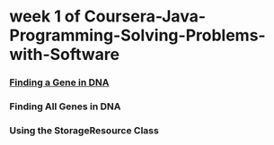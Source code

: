 <h1>week 1 of Coursera-Java-Programming-Solving-Problems-with-Software</h1>
<h3><a href="https://github.com/DmitriiDes/Coursera-Java-Programming-and-Software-Engineering-Fundamentals/tree/master/Coursera-Java-Programming-Solving-Problems-with-Software/week1/Finding%20a%20Gene%20in%20DNA">
  Finding a Gene in DNA</a></h3>
<h3>Finding All Genes in DNA</h3>
<h3>Using the StorageResource Class</h3>
